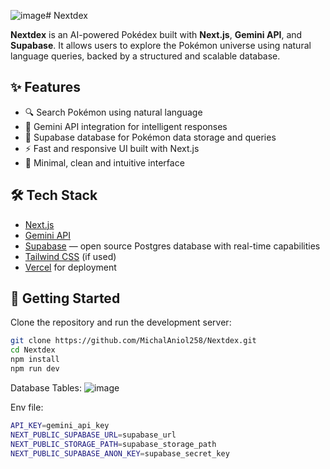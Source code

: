 ![image](https://github.com/user-attachments/assets/20e44bb2-bf97-4f87-a055-5d9d068f48fd)# Nextdex

**Nextdex** is an AI-powered Pokédex built with **Next.js**, **Gemini API**, and **Supabase**. It allows users to explore the Pokémon universe using natural language queries, backed by a structured and scalable database.

## ✨ Features

- 🔍 Search Pokémon using natural language
- 🤖 Gemini API integration for intelligent responses
- 🧱 Supabase database for Pokémon data storage and queries
- ⚡️ Fast and responsive UI built with Next.js
- 🎨 Minimal, clean and intuitive interface

## 🛠 Tech Stack

- [Next.js](https://nextjs.org/)
- [Gemini API](https://deepmind.google/technologies/gemini/)
- [Supabase](https://supabase.com/) — open source Postgres database with real-time capabilities
- [Tailwind CSS](https://tailwindcss.com/) (if used)
- [Vercel](https://vercel.com/) for deployment

## 🚀 Getting Started

Clone the repository and run the development server:

```bash
git clone https://github.com/MichalAniol258/Nextdex.git
cd Nextdex
npm install
npm run dev
```
Database Tables:
![image](https://github.com/user-attachments/assets/cfbef1ea-dcaa-426e-a6fe-7db25253ee2f)


Env file:

```bash
API_KEY=gemini_api_key
NEXT_PUBLIC_SUPABASE_URL=supabase_url
NEXT_PUBLIC_STORAGE_PATH=supabase_storage_path
NEXT_PUBLIC_SUPABASE_ANON_KEY=supabase_secret_key
```
